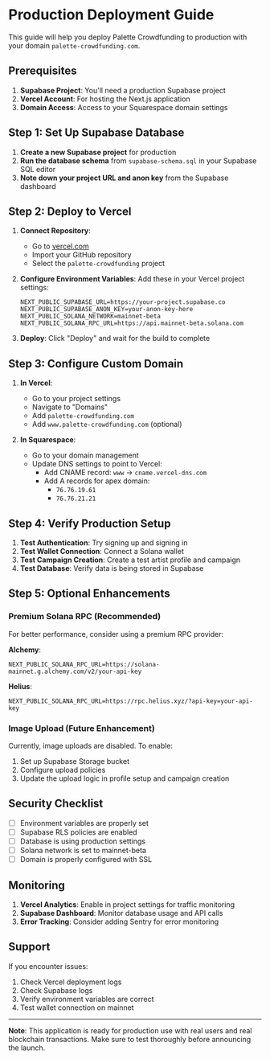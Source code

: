 # Production Deployment Guide

This guide will help you deploy Palette Crowdfunding to production with your domain `palette-crowdfunding.com`.

## Prerequisites

1. **Supabase Project**: You'll need a production Supabase project
2. **Vercel Account**: For hosting the Next.js application
3. **Domain Access**: Access to your Squarespace domain settings

## Step 1: Set Up Supabase Database

1. **Create a new Supabase project** for production
2. **Run the database schema** from `supabase-schema.sql` in your Supabase SQL editor
3. **Note down your project URL and anon key** from the Supabase dashboard

## Step 2: Deploy to Vercel

1. **Connect Repository**: 
   - Go to [vercel.com](https://vercel.com)
   - Import your GitHub repository
   - Select the `palette-crowdfunding` project

2. **Configure Environment Variables**:
   Add these in your Vercel project settings:
   ```
   NEXT_PUBLIC_SUPABASE_URL=https://your-project.supabase.co
   NEXT_PUBLIC_SUPABASE_ANON_KEY=your-anon-key-here
   NEXT_PUBLIC_SOLANA_NETWORK=mainnet-beta
   NEXT_PUBLIC_SOLANA_RPC_URL=https://api.mainnet-beta.solana.com
   ```

3. **Deploy**: Click "Deploy" and wait for the build to complete

## Step 3: Configure Custom Domain

1. **In Vercel**:
   - Go to your project settings
   - Navigate to "Domains"
   - Add `palette-crowdfunding.com`
   - Add `www.palette-crowdfunding.com` (optional)

2. **In Squarespace**:
   - Go to your domain management
   - Update DNS settings to point to Vercel:
     - Add CNAME record: `www` → `cname.vercel-dns.com`
     - Add A records for apex domain:
       - `76.76.19.61`
       - `76.76.21.21`

## Step 4: Verify Production Setup

1. **Test Authentication**: Try signing up and signing in
2. **Test Wallet Connection**: Connect a Solana wallet
3. **Test Campaign Creation**: Create a test artist profile and campaign
4. **Test Database**: Verify data is being stored in Supabase

## Step 5: Optional Enhancements

### Premium Solana RPC (Recommended)
For better performance, consider using a premium RPC provider:

**Alchemy**:
```
NEXT_PUBLIC_SOLANA_RPC_URL=https://solana-mainnet.g.alchemy.com/v2/your-api-key
```

**Helius**:
```
NEXT_PUBLIC_SOLANA_RPC_URL=https://rpc.helius.xyz/?api-key=your-api-key
```

### Image Upload (Future Enhancement)
Currently, image uploads are disabled. To enable:
1. Set up Supabase Storage bucket
2. Configure upload policies
3. Update the upload logic in profile setup and campaign creation

## Security Checklist

- [ ] Environment variables are properly set
- [ ] Supabase RLS policies are enabled
- [ ] Database is using production settings
- [ ] Solana network is set to mainnet-beta
- [ ] Domain is properly configured with SSL

## Monitoring

1. **Vercel Analytics**: Enable in project settings for traffic monitoring
2. **Supabase Dashboard**: Monitor database usage and API calls
3. **Error Tracking**: Consider adding Sentry for error monitoring

## Support

If you encounter issues:
1. Check Vercel deployment logs
2. Check Supabase logs
3. Verify environment variables are correct
4. Test wallet connection on mainnet

---

**Note**: This application is ready for production use with real users and real blockchain transactions. Make sure to test thoroughly before announcing the launch.
